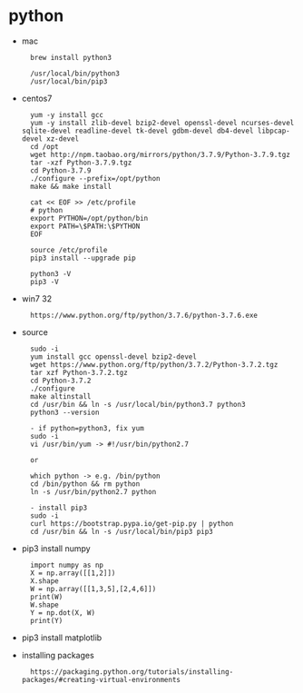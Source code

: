 # python

- mac

        brew install python3
        
        /usr/local/bin/python3
        /usr/local/bin/pip3

- centos7

        yum -y install gcc
        yum -y install zlib-devel bzip2-devel openssl-devel ncurses-devel sqlite-devel readline-devel tk-devel gdbm-devel db4-devel libpcap-devel xz-devel
        cd /opt
        wget http://npm.taobao.org/mirrors/python/3.7.9/Python-3.7.9.tgz
        tar -xzf Python-3.7.9.tgz
        cd Python-3.7.9
        ./configure --prefix=/opt/python
        make && make install

        cat << EOF >> /etc/profile
        # python
        export PYTHON=/opt/python/bin
        export PATH=\$PATH:\$PYTHON
        EOF

        source /etc/profile
        pip3 install --upgrade pip
        
        python3 -V
        pip3 -V
        
- win7 32

        https://www.python.org/ftp/python/3.7.6/python-3.7.6.exe

- source

        sudo -i
        yum install gcc openssl-devel bzip2-devel
        wget https://www.python.org/ftp/python/3.7.2/Python-3.7.2.tgz
        tar xzf Python-3.7.2.tgz
        cd Python-3.7.2
        ./configure
        make altinstall
        cd /usr/bin && ln -s /usr/local/bin/python3.7 python3
        python3 --version

        - if python=python3, fix yum
        sudo -i
        vi /usr/bin/yum -> #!/usr/bin/python2.7

        or

        which python -> e.g. /bin/python
        cd /bin/python && rm python
        ln -s /usr/bin/python2.7 python

        - install pip3
        sudo -i
        curl https://bootstrap.pypa.io/get-pip.py | python
        cd /usr/bin && ln -s /usr/local/bin/pip3 pip3

- pip3 install numpy

        import numpy as np
        X = np.array([[1,2]])
        X.shape
        W = np.array([[1,3,5],[2,4,6]])
        print(W)
        W.shape
        Y = np.dot(X, W)
        print(Y)

- pip3 install matplotlib

- installing packages

        https://packaging.python.org/tutorials/installing-packages/#creating-virtual-environments
        

